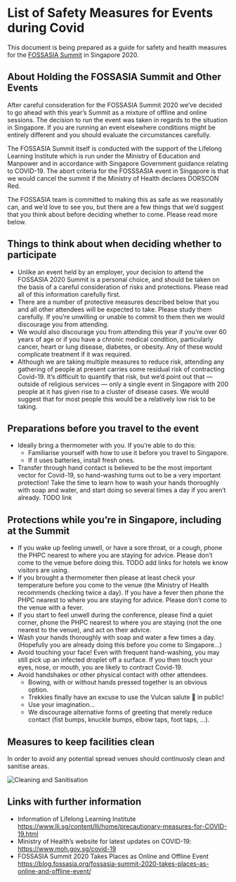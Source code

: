 # List of Safety Measures for Events during Covid

This document is being prepared as a guide for safety and health measures for the [FOSSASIA Summit](https://summit.fosssasia.org) in Singapore 2020.

## About Holding the FOSSASIA Summit and Other Events

After careful consideration for the FOSSASIA Summit 2020 we’ve decided to go ahead with this year’s Summit as a mixture of offline and online sessions. The decision to run the event was taken in regards to the situation in Singapore. If you are running an event elsewhere conditions might be entirely different and you should evaluate the circumstances carefully. 

The FOSSASIA Summit itself is conducted with the support of the Lifelong Learning Institute which is run under the Ministry of Education and Manpower and in accordance with Singapore Government guidance relating to COVID-19. The abort criteria for the FOSSSASIA event in Singapore is that we would cancel the summit if the Ministry of Health declares DORSCON Red.

The FOSSASIA team is committed to making this as safe as we reasonably can, and we’d love to see you, but there are a few things that we’d suggest that you think about before deciding whether to come. Please read more below.

## Things to think about when deciding whether to participate

- Unlike an event held by an employer, your decision to attend the FOSSASIA 2020 Summit is a personal choice, and should be taken on the basis of a careful consideration of risks and protections. Please read all of this information carefully first.
- There are a number of protective measures described below that you and all other attendees will be expected to take. Please study them carefully. If you’re unwilling or unable to commit to them then we would discourage you from attending.
- We would also discourage you from attending this year if you’re over 60 years of age or if you have a chronic medical condition, particularly cancer, heart or lung disease, diabetes, or obesity. Any of these would complicate treatment if it was required.
- Although we are taking multiple measures to reduce risk, attending any gathering of people at present carries some residual risk of contracting Covid-19. It’s difficult to quantify that risk, but we’d point out that — outside of religious services — only a single event in Singapore with 200 people at it has given rise to a cluster of disease cases. We would suggest that for most people this would be a relatively low risk to be taking.

## Preparations before you travel to the event

- Ideally bring a thermometer with you. If you’re able to do this:
    - Familiarise yourself with how to use it before you travel to Singapore.
    - If it uses batteries, install fresh ones.
- Transfer through hand contact is believed to be the most important vector for Covid-19, so hand-washing turns out to be a very important protection! Take the time to learn how to wash your hands thoroughly with soap and water, and start doing so several times a day if you aren’t already. TODO link

## Protections while you’re in Singapore, including at the Summit

- If you wake up feeling unwell, or have a sore throat, or a cough, phone the PHPC nearest to where you are staying for advice. Please don’t come to the venue before doing this. TODO add links for hotels we know visitors are using.
- If you brought a thermometer then please at least check your temperature before you come to the venue (the Ministry of Health recommends checking twice a day). If you have a fever then phone the PHPC nearest to where you are staying for advice. Please don’t come to the venue with a fever.
- If you start to feel unwell during the conference, please find a quiet corner, phone the PHPC nearest to where you are staying (not the one nearest to the venue), and act on their advice.
- Wash your hands thoroughly with soap and water a few times a day. (Hopefully you are already doing this before you come to Singapore…)
- Avoid touching your face! Even with frequent hand-washing, you may still pick up an infected droplet off a surface. If you then touch your eyes, nose, or mouth, you are likely to contract Covid-19.
- Avoid handshakes or other physical contact with other attendees.
    - Bowing, with or without hands pressed together is an obvious option.
    - Trekkies finally have an excuse to use the Vulcan salute 🖖 in public!
    - Use your imagination…
    - We discourage alternative forms of greeting that merely reduce contact (fist bumps, knuckle bumps, elbow taps, foot taps, …).

## Measures to keep facilities clean

In order to avoid any potential spread venues should continuosly clean and sanitise areas.

![Cleaning and Sanitisation](images/llicleaning.png "Cleaning and Sanitisation")


## Links with further information

- Information of Lifelong Learning Institute https://www.lli.sg/content/lli/home/precautionary-measures-for-COVID-19.html
- Ministry of Health’s website for latest updates on COVID-19: https://www.moh.gov.sg/covid-19
- FOSSASIA Summit 2020 Takes Places as Online and Offline Event https://blog.fossasia.org/fossasia-summit-2020-takes-places-as-online-and-offline-event/

